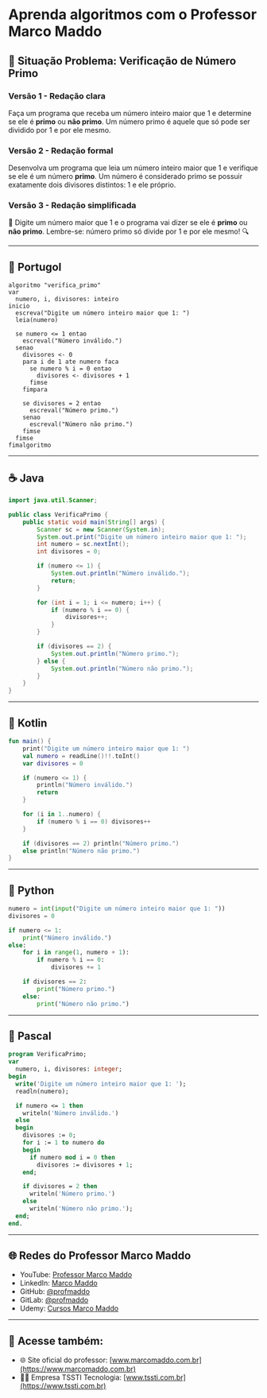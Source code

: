 # Aprenda algoritmos com o Professor Marco Maddo

## 🧠 Situação Problema: Verificação de Número Primo

### Versão 1 - Redação clara
Faça um programa que receba um número inteiro maior que 1 e determine se ele é **primo** ou **não primo**. Um número primo é aquele que só pode ser dividido por 1 e por ele mesmo.

### Versão 2 - Redação formal
Desenvolva um programa que leia um número inteiro maior que 1 e verifique se ele é um número **primo**. Um número é considerado primo se possuir exatamente dois divisores distintos: 1 e ele próprio.

### Versão 3 - Redação simplificada
👀 Digite um número maior que 1 e o programa vai dizer se ele é **primo** ou **não primo**. Lembre-se: número primo só divide por 1 e por ele mesmo! 🔍

---

## 💬 Portugol

```portugol
algoritmo "verifica_primo"
var
  numero, i, divisores: inteiro
inicio
  escreva("Digite um número inteiro maior que 1: ")
  leia(numero)

  se numero <= 1 entao
    escreval("Número inválido.")
  senao
    divisores <- 0
    para i de 1 ate numero faca
      se numero % i = 0 entao
        divisores <- divisores + 1
      fimse
    fimpara

    se divisores = 2 entao
      escreval("Número primo.")
    senao
      escreval("Número não primo.")
    fimse
  fimse
fimalgoritmo
```

---

## ☕ Java

```java
import java.util.Scanner;

public class VerificaPrimo {
    public static void main(String[] args) {
        Scanner sc = new Scanner(System.in);
        System.out.print("Digite um número inteiro maior que 1: ");
        int numero = sc.nextInt();
        int divisores = 0;

        if (numero <= 1) {
            System.out.println("Número inválido.");
            return;
        }

        for (int i = 1; i <= numero; i++) {
            if (numero % i == 0) {
                divisores++;
            }
        }

        if (divisores == 2) {
            System.out.println("Número primo.");
        } else {
            System.out.println("Número não primo.");
        }
    }
}
```

---

## 💙 Kotlin

```kotlin
fun main() {
    print("Digite um número inteiro maior que 1: ")
    val numero = readLine()!!.toInt()
    var divisores = 0

    if (numero <= 1) {
        println("Número inválido.")
        return
    }

    for (i in 1..numero) {
        if (numero % i == 0) divisores++
    }

    if (divisores == 2) println("Número primo.")
    else println("Número não primo.")
}
```

---

## 🐍 Python

```python
numero = int(input("Digite um número inteiro maior que 1: "))
divisores = 0

if numero <= 1:
    print("Número inválido.")
else:
    for i in range(1, numero + 1):
        if numero % i == 0:
            divisores += 1

    if divisores == 2:
        print("Número primo.")
    else:
        print("Número não primo.")
```

---

## 🧙 Pascal

```pascal
program VerificaPrimo;
var
  numero, i, divisores: integer;
begin
  write('Digite um número inteiro maior que 1: ');
  readln(numero);

  if numero <= 1 then
    writeln('Número inválido.')
  else
  begin
    divisores := 0;
    for i := 1 to numero do
    begin
      if numero mod i = 0 then
        divisores := divisores + 1;
    end;

    if divisores = 2 then
      writeln('Número primo.')
    else
      writeln('Número não primo.');
  end;
end.
```

---

## 🌐 Redes do Professor Marco Maddo

- YouTube: [Professor Marco Maddo](https://www.youtube.com/@ProfessorMarcoMaddo)
- LinkedIn: [Marco Maddo](https://www.linkedin.com/in/marcomaddo/)
- GitHub: [@profmaddo](https://github.com/profmaddo)
- GitLab: [@profmaddo](https://gitlab.com/profmaddo)
- Udemy: [Cursos Marco Maddo](https://www.udemy.com/user/marcomaddo/)

---

## 🚀 Acesse também:

- 🌐 Site oficial do professor: [www.marcomaddo.com.br](https://www.marcomaddo.com.br)
- 🧑‍💼 Empresa TSSTI Tecnologia: [www.tssti.com.br](https://www.tssti.com.br)
